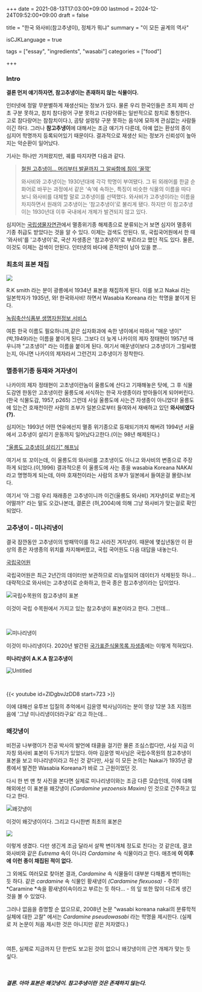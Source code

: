 +++
date = 2021-08-13T17:03:00+09:00
lastmod = 2024-12-24T09:52:00+09:00
draft = false

title = "한국 와사비(참고추냉이), 정체가 뭐냐"
summary = "이 모든 골계의 역사"

isCJKLanguage = true

tags = ["essay", "ingredients", "wasabi"]
categories = ["food"]

+++

### Intro

**결론 먼저 얘기하자면, 참고추냉이는 존재하지 않는 식물이다.**

인터넷에 정말 무분별하게 재생산되는 정보가 있다. 물론 우리 한국인들은 초피 제피 산초 구분 못하고, 참치 참다랑어 구분 못하고 (다랑어류는 일반적으로 참치로 통칭한다. 고로 참다랑어는 참참치이다.), 곰탕 설렁탕 구분 못하는 음식에 묘하게 관심없는 사람들이긴 하다. 그러나 **참고추냉이**에 대해서는 조금 얘기가 다른데, 아예 없는 환상의 종이 심지어 학명까지 등록되어있기 때문이다. 결과적으로 재생산 되는 정보가 신뢰성이 높아지는 악순환이 일어났다.

기사는 하나만 가져왔지만, 궤를 따지자면 다음과 같다.

> [철원 고추냉이… 머리부터 발끝까지 그 알싸함에 침이 ‘꼴깍’](https://www.khan.co.kr/article/202401191549005)
>
>와사비와 고추냉이는 1930년대에 각각 학명이 부여됐다. 그 뒤 외래어를 한글 순화어로 바꾸는 과정에서 같은 ‘속’에 속하는, 특징이 비슷한 식물의 이름을 따다 보니 와사비를 대체할 말로 고추냉이를 선택했다. 와사비가 고추냉이라는 이름을 차지하면서 원래의 고추냉이는 ‘참고추냉이’로 불리게 됐다. 하지만 이 참고추냉이는 1930년대 이후 국내에서 개체가 발견되지 않고 있다.
>

심지어는 [국립생물자연관](https://species.nibr.go.kr/endangeredspecies/rehome/exlist/exlist_view.jsp?link_gbn=ex_search&rlcls_sno=397)에서 멸종위기종 해제종으로 분류되는거 보면 심지어 멸종위기종 취급도 받았다는 것을 알 수 있다. 이제는 검색도 안된다. 또, 국립국어원에서 한 때 '와사비'를 '고추냉이'로, 국산 자생종은 '참고추냉이'로 부르라고 했던 적도 있다. 물론, 이것도 이제는 검색이 안된다. 인터넷의 바다에 흔적만이 남아 있을 뿐...

### 최초의 표본 채집

![](image1.png)

R.K smith 라는 분이 광릉에서 1934년 표본을 채집하게 된다. 이를 보고 Nakai 라는 일본학자가 1935년, 와! 한국와사비! 하면서 Wasabia Koreana 라는 학명을 붙이게 된다.

[녹림축산식품부 생명자원정보 서비스](https://www.bris.go.kr/portal/book/nativeCropsDetailPopup.do?menuAbrvtn=crops&biorsrcMngNo=MANUIP3300200015)

여튼 한국 이름도 필요하니까,같은 십자화과에 속한 냉이에서 따와서 "매운 냉이"(박,1949)라는 이름을 붙이게 된다. 그보다 더 늦게 나카이의 제자 정태현이 1957년 매우니까 "고초냉이" 라는 이름을 붙이게 된다. 여기서 매운냉이보다 고추냉이가 그럴싸했는지, 아니면 나카이의 제자라서 그런건지 고추냉이가 정착한다.

### 멸종위기종 등재와 겨자냉이

나카이의 제자 정태현이 고초냉이란놈이 울릉도에 산다고 기재해놓은 탓에, 그 후 식물도감엔 한동안 고초냉이란 울릉도에 서식하는 한국 자생종이라 받아들이게 되어버린다.(한국 식물도감, 1957, p265) 그런데 사실 울릉도에 사는건 자생종이 아니었다! 울릉도에 있는건 호재천이란 사람의 조부가 일본으로부터 들여와서 재배하고 있던 **와사비였다(?).**

심지어는 1993년 어떤 연유에선지 멸종 위기종으로 등재되기까지 해버려 1994년 서울에서 고추냉이 살리기 운동까지 일어났다고한다.(이는 98년 해제된다.)

["울릉도 고추냉이 살리기" 해프닝](https://m.imaeil.com/Society/1994052808513929407)

여기서 또 꼬이는데, 이 울릉도의 와사비를 고초냉이도 아니고 와사비의 변종으로 주장하게 되었다.(이,1996) 결과적으론 이 울릉도에 사는 종을 wasabia Koreana NAKAI 라고 명명하게 되는데,  아마 호재천이라는 사람의 조부가 일본에서 들여온걸 몰랐나보다.

여기서 '아 그럼 우리 재래종은 고추냉이니까 이건(울릉도 와사비) 겨자냉이로 부르는게 어떨까?' 라는 말도 오갔나본데, 결론은 (허,2004)에 의해 그냥 와사비가 맞는걸로 확인되었다.

### 고추냉이 - 미나리냉이

결국 잠깐동안 고추냉이의 방패막이를 하고 사라진 겨자냉이. 때문에 몇십년동안 이 환상의 종은 자생종의 위치를 차지해버렸고, 국립 국어원도 다음 대답을 내놓는다.

[국립국어원](https://www.korean.go.kr/front/onlineQna/onlineQnaView.do?&mn_id=&qna_seq=69383&pageIndex=1)

국립국어원은 최근 2년간의 데이터만 보관하므로 리뉴얼되어 데이터가 삭제된듯 하나... 대략적으로 와사비는 고추냉이로 순화하고, 한국 종은 참고추냉이라는 답이었다.

![국립수목원의 참고추냉이 표본](image2.jpg)

이것이 국립 수목원에서 가지고 있는 참고추냉이 표본이라고 한다. 그런데...

&nbsp;

![미나리냉이](image3.jpg)

이것이 미나리냉이다. 2020년 발간된 [국가표준식물목록 자생종](http://www.nature.go.kr/fileUpload/download/%EA%B5%AD%EA%B0%80%ED%91%9C%EC%A4%80%EC%8B%9D%EB%AC%BC%EB%AA%A9%EB%A1%9D(%EC%9E%90%EC%83%9D%EC%8B%9D%EB%AC%BC).pdf)에는 이렇게 적혀있다.

**미나리냉이 A.K.A 참고추냉이**

![Untitled](image4.png)

&nbsp;

{{< youtube id=ZlDgbvJzDD8 start=723 >}}

이에 대해선 유투브 입질의 추억에서 김윤영 박사님이라는 분이 영상 12분 3초 지점쯔음에 '그냥 미나리냉이더라구요' 라고 하는데...

### 왜갓냉이

비전공 나부랭이가 전공 박사의 발언에 태클을 걸기란 물론 조심스럽다만, 사실 지금 이 자칭 와사비 표본이 두가지가 있었다. 아마 김윤영 박사님은 국립수목원의 참고추냉이 표본을 보고 미나리냉이라고 하신 것 같다만, 사실 이 모든 논의는 Nakai가 1935년 광릉에서 발견한 Wasabia Koreana가 바로 그 근원이었던 것.

다시 한 번 맨 첫 사진을 본다면 실제로 미나리냉이와는 조금 다른 모습인데, 이에 대해 해외에선 이 표본을 왜갓냉이 *(Cardamine yezoensis Maxim)* 인 것으로 간주하고 있다고 한다. 

![왜갓냉이](image5.jpg)

이것이 왜갓냉이이다. 그리고 다시한번 최초의 표본은

![](image1.png)

이렇게 생겼다. 다만 생긴게 조금 달라서 살짝 변이개체 정도로 친다는 것 같은데, 결코 와사비와 같은 *Eutrema* 속이 아니라 *Cardamine* 속 식물이라고 한다. 애초에 **이 이후에 이런 종이 채집된 적이 없다.** 

그 외에도 여러모로 찾아본 결과, *Cardamine* 속 식물들이 대부분 다채롭게 변이하는 듯 하다. 같은 *cardamine* 속 식물인 황새냉이 *(Cardamine flexuosa)* - 주의! *Caramine *속을 황새냉이속이라고 부르는 듯 하다... - 의 잎 또한 많이 다르게 생긴 것을 볼 수 있었다.

그러나 없음을 증명할 순 없으므로, 2008년 논문 "wasabi koreana nakai의 분류학적 실체에 대한 고찰" 에서는 *Cardamine pseudowasabi* 라는 학명을 제시한다. (실제로 저 논문이 처음 제시한 것은 아니지만 같은 저자였다.) 

&nbsp;

여튼, 실제로 지금까지 단 한번도 보고된 것이 없으니 왜갓냉이의 근연 개체가 맞는 듯 싶다.

&nbsp;

##### 결론. 아마 표본은 왜갓냉이. 참고추냉이란 것은 존재하지 않는다.